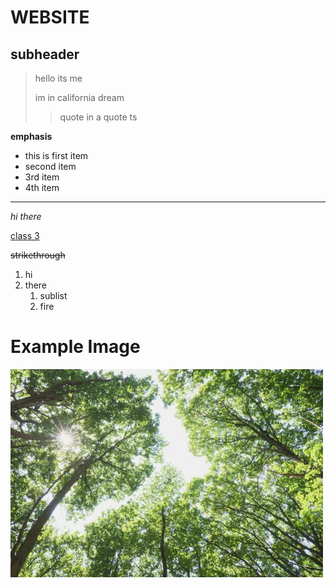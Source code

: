 # WEBSITE

## subheader

> hello
> its me
>
> im in california dream
>
> > quote in a quote ts

**emphasis**

+ this is first item
+ second item
+ 3rd item
+ 4th item

---

*hi there*

[class 3](class3)

~~strikethrough~~

1. hi
2. there
   1. sublist
   2. fire

# Example Image

![](trees.png)